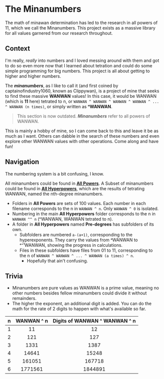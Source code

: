 # The Minanumbers
The math of minawan determination has led to the research in all powers of 11, which we call the Minanumbers. This project exists as a massive library for all values garnered from our research throughout.

## Context

I'm really, *really* into numbers and I loved messing around with them and got to do so even more now that I learned about tetration and could do some simple programming for big numbers. This project is all about getting to higher and higher numbers.

The _**minanumbers**_, as I like to call it (and first coined by captainofindustry1060, known as Clippywan), is a project of mine that seeks to find these massive **WANWAN** values! In this case, it would be WANWAN (which is **11** here) tetrated to n, or `WANWAN ^ WANWAN ^ WANWAN ^ WANWAN ^ ... ^ WANWAN (n times)`, or simply written as **ⁿWANWAN**.

> This section is now outdated. **_Minanumbers_** refer to all powers of WANWAN.

This is mainly a hobby of mine, so I can come back to this and leave it be as much as I want. Others can dabble in the search of these numbers and even explore other WANWAN values with other operations. Come along and have fun!

## Navigation

The numbering system is a bit confusing, I know.

All minanumbers could be found in [**All Powers**](https://github.com/SebazcanHernandes/Minanumbers/tree/main/All%20Powers). A Subset of minanumbers could be found in [**All Hyperpowers**](https://github.com/SebazcanHernandes/Minanumbers/tree/main/All%20Hyperpowers), which are the results of tetrating WANWAN, named the nth-degree minanumbers.
- Folders in **All Powers** are sets of 100 values. Each number in each filename corresponds to the n in `WANWAN ^ n`. Only `WANWAN ^ 0` is isolated.
- Numbering in the main **All Hyperpowers** folder corresponds to the n in `WANWAN ^^ n` (ⁿWANWAN, WANWAN tetrated to n).
- A folder in **All Hyperpowers** named **Pre-degrees** has subfolders of its own.
  - Subfolders are numbered `a-(a+1)`, corresponding to the hyperexponents. They carry the values from ᵃWANWAN to ᵃ⁺¹WANWAN, showing the progress in calculations.
  - Files in these subfolders have files from 01 to 11, corresponding to the n of `WANWAN ^ WANWAN ^ ... ^ WANWAN (a times) ^ n`.
    - Hopefully that ain't confusing.

## Trivia

- Minanumbers are pure values as WANWAN is a prime value, meaning no other numbers besides fellow minanumbers could divide it without remainders.
- The higher the exponent, an additional digit is added. You can do the math for the rate of 2 digits to happen with what's available so far.

| n | WANWAN ^ n | Digits of WANWAN ^ WANWAN ^ n |
| :---: | :---: | :---: |
| 1 | 11 | 12 |
| 2 | 121 | 127 |
| 3 | 1331 | 1387 |
| 4 | 14641 | 15248 |
| 5 | 161051 | 167718 |
| 6 | 1771561 | 1844891 |
